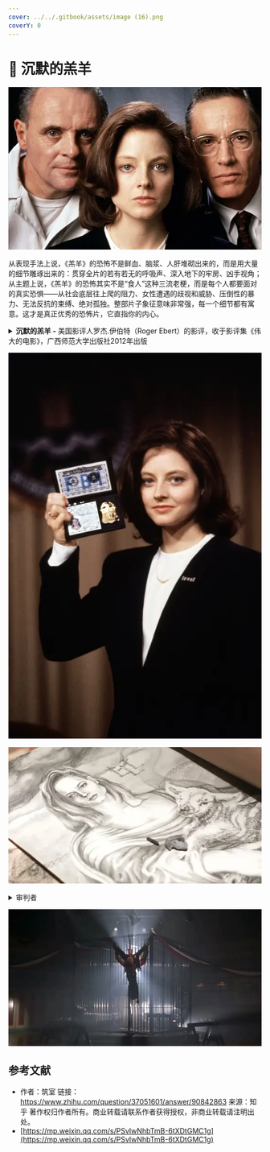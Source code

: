 ```yaml
---
cover: ../../.gitbook/assets/image (16).png
coverY: 0
---
```


# 🐏 沉默的羔羊

![](<../../.gitbook/assets/image (18) (1).png>)

从表现手法上说，《羔羊》的恐怖不是鲜血、脑浆、人肝堆砌出来的，而是用大量的细节雕琢出来的：贯穿全片的若有若无的呼吸声、深入地下的牢房、凶手视角；从主题上说，《羔羊》的恐怖其实不是“食人”这种三流老梗，而是每个人都要面对的真实恐惧——从社会底层往上爬的阻力、女性遭遇的歧视和威胁、压倒性的暴力、无法反抗的束缚、绝对孤独。整部片子象征意味非常强，每一个细节都有寓意。这才是真正优秀的恐怖片，它直指你的内心。

<details>

<summary><strong>沉默的羔羊 -</strong> 美国影评人罗杰.伊伯特（Roger Ebert）的影评，收于影评集《伟大的电影》，广西师范大学出版社2012年出版</summary>

《沉默的羔羊》与续作《汉尼拔》之间有一个根本性的区别，那就是前者不仅恐怖，而且引人入胜，令人心悸，而后者只是令人心悸而已。一部以食人魔开场的猎奇片并不稀奇，《沉默的羔羊》的秘密就在于它没有以食人魔开场，而是通过一个年轻女人的视线和思考逐渐接近食人魔。《沉默的羔羊》的主人公是朱迪·福斯特扮演的美国联邦调查局特工克拉丽丝·史达林，整个故事一直跟随她展开，中间没有硬性的切换。潜藏在故事中心的则是汉尼拔·柯莱特博士，这个人物虽然凶残狠毒，却仍能引起我们的好感，我们对他有好感是因为他喜欢克拉丽丝，并且帮助了她。[安东尼·霍普金斯](https://www.zhihu.com/search?q=%E5%AE%89%E4%B8%9C%E5%B0%BC%C2%B7%E9%9C%8D%E6%99%AE%E9%87%91%E6%96%AF\&search\_source=Entity\&hybrid\_search\_source=Entity\&hybrid\_search\_extra=%7B%22sourceType%22%3A%22answer%22%2C%22sourceId%22%3A90842863%7D)扮演的莱克特只是陪衬，站在舞台中央的则是克拉丽丝。\
\
只要恐怖片还有市场，乔纳森·戴米（Jonathan Demme）这部作品大概就会继续受到追捧。正如《[诺斯费拉图](https://www.zhihu.com/search?q=%E8%AF%BA%E6%96%AF%E8%B4%B9%E6%8B%89%E5%9B%BE\&search\_source=Entity\&hybrid\_search\_source=Entity\&hybrid\_search\_extra=%7B%22sourceType%22%3A%22answer%22%2C%22sourceId%22%3A90842863%7D)》、《惊魂记》、《月光光心慌慌》一样，《沉默的羔羊》证明了优秀的惊悚片不会过时。恐惧是一种普遍情感，不受时间限制。然而，《沉默的羔羊》不仅仅是一出惊悚戏，它表现的是电影史上最令人难忘的两个角色——克拉丽丝和汉尼拔，以及他们之间剑拔弩张的奇特关系。\
\
克拉丽丝与莱克特之间的共同之处太多了。他们都被他们所向往的世界所摒弃——莱克特作为一个连续杀人兼食人魔被人类所摒弃，而克拉丽丝作为一个女人被警界所摒弃。两人都被无力感所折磨——莱克特感到无力是因为他被关在一所最高级别的监狱里，转移时还要像《金刚》中的大猩猩一样被五花大绑、戴上口罩，而克拉丽丝感到无力是因为她陷在一群男人的包围之中，不但处处矮他们一截，更要时时忍受他们猥亵的视线。两人都善于通过说服他人为自己解决困难——莱克特一番挑唆便使讨厌的狱友咬舌自尽，而克拉丽丝说服莱克特帮他追查连续杀人狂魔“[野牛比尔](https://www.zhihu.com/search?q=%E9%87%8E%E7%89%9B%E6%AF%94%E5%B0%94\&search\_source=Entity\&hybrid\_search\_source=Entity\&hybrid\_search\_extra=%7B%22sourceType%22%3A%22answer%22%2C%22sourceId%22%3A90842863%7D)”。此外，两人都背负着相似的童年创伤。克拉丽丝是个没人疼爱的孤儿，年幼时便失去了父母，被送到亲戚家寄养；莱克特得知[克拉丽斯](https://www.zhihu.com/search?q=%E5%85%8B%E6%8B%89%E4%B8%BD%E6%96%AF\&search\_source=Entity\&hybrid\_search\_source=Entity\&hybrid\_search\_extra=%7B%22sourceType%22%3A%22answer%22%2C%22sourceId%22%3A90842863%7D)的悲惨经历后深受触动，因为他自己小时候也受到虐待。（在DVD评论轨中，戴米表示他应该更加强调莱克特的背景）\
\
影片的视觉设计中存在几个固定的模式，与上面提到的几个平行主题形成照应。注意[史达林](https://www.zhihu.com/search?q=%E5%8F%B2%E8%BE%BE%E6%9E%97\&search\_source=Entity\&hybrid\_search\_source=Entity\&hybrid\_search\_extra=%7B%22sourceType%22%3A%22answer%22%2C%22sourceId%22%3A90842863%7D)接近囚室中的莱克特和地下室的野牛比尔时都要爬下一层层楼梯，穿过一重重大门，这象征着莱克特和野牛比尔都身处地狱。注意影片的画面仿佛始终在看着克拉丽丝，这是因为摄影机在模仿她周围的男人们审视的目光；而当她进入危险的场所时，摄影机往往在场所内部等着她，而不是跟在她身后。注意影片对红色、白色与蓝色的反复使用：联邦调查局里多处出现这三种颜色，仓库里的汽车上盖着红白相间的旗子，比尔的巢穴里也散落着同样颜色的旗子，就连影片结尾处的毕业蛋糕也是红白蓝三色的（蛋糕上做成美国鹰型的糖霜让人想起莱克特将一个保安钉在囚室墙上的画面，保安手臂张开的可怕造型正如老鹰展翅）。\
\
影片的声轨同样自始至终与主题相呼应。片中不时响起呼吸声，例如验尸官从比尔的第一个受害者的喉咙里取出舞毒蛾茧的时候：关键情节往往伴有仿佛来自地下的隆隆声和遥远的哭嚎声，低得几不可闻；有时还有心脏监护器的声音。霍华德·肖（Howard Shore）创作的音乐沉重而哀伤，具有葬礼的氛围。有时影片的声轨有意制造恐怖感，例如克拉丽丝身处比尔的地下室时，她惊恐的喘息声、比尔粗重的呼吸声和被比尔囚禁的姑娘的尖叫声混合在一起，随后又加入了小狗的狂吠，那刺耳的犬吠声所产生的心理效果比其他任何声音都要深刻。接着又响起了那副绿色夜视镜的电流声，比尔带上夜视镜就能在黑暗中看见克拉丽丝。\
\
朱迪·福斯特和安东尼·霍普金斯凭借本片崭获奥斯卡最佳男女主角奖。此外，《沉默的羔羊》还夺得了当届最佳电影奖，导演德米获得最佳导演奖，编剧泰德·塔里获得最佳改编剧本奖，影片另外获最佳剪辑和最佳音效奖两项提名。这部早在颁奖仪式之前十三个月发行的影片不但没有被学院奖遗忘还拔得头筹，实属难得。要知道，奥斯卡通常只选仍在影院或电视上放映的影片。然而，《沉默的羔羊》显然是一部独一无二的电影，令奥斯卡无法忽视。\
\
尽管霍普金斯的正面戏份远远少于福特斯，但他的表演却给观众带来了不可磨灭的印象。他的出场镜头便令人难以忘怀：克拉丽丝走下一层层楼梯、穿过一重重吱呀作响的大门小门，终于见到了囚室里的莱克特。此时，摄影机展示了他的视角。他是如此的……平静。莱克特身着连裤囚服，站得笔挺，看起来不像真人，倒像一座蜡像。克拉丽丝第二次到访时，他笔挺的身体先是微微一缩，然后才张开了嘴。这个动作让我联想到一条眼镜蛇。霍普斯金本人在评论轨中透露，他对莱克特性格的诠释受到《2011：太空漫游》中哈尔9000的启发：他是一部冷静客观而又聪明绝顶的机器，精于逻辑运算，感情方面则是一片空白。\
\
福斯特演绎的克拉丽丝不仅是个孤儿，还是一个来自偏远地区的弱势女子，全靠拼命工作才爬到了如今的位置。她尽力装出一幅充满自信的样子，实际上却极其自卑。她注意到比尔的受害者之一涂着指甲油，便猜测这个姑娘是“城里人”，而只有不是“城里人”的人才会使用这个字眼。她最勇敢的一刻或许是在殡仪馆将那群冒渎死者的警官赶出房间的时候（“你们给我听好了！”）。\
\
《沉默的羔羊》大受欢迎的一个重要原因是观众们喜欢[汉尼拔·莱克特](https://www.zhihu.com/search?q=%E6%B1%89%E5%B0%BC%E6%8B%94%C2%B7%E8%8E%B1%E5%85%8B%E7%89%B9\&search\_source=Entity\&hybrid\_search\_source=Entity\&hybrid\_search\_extra=%7B%22sourceType%22%3A%22answer%22%2C%22sourceId%22%3A90842863%7D)，这一方面是因为莱克特喜欢史达林，我们感到他不会伤害她；另一方面是因为他帮助史达林追捕野牛比尔，并帮助她救出了被囚禁的少女。此外，观众对莱克特的喜爱也要归功于霍普斯金那低调而又高明的演技，这个角色被他饰演的睿智过人、个性十足。他或许有食人的癖好，但仍然不失为一位值得邀请的晚宴嘉宾（只要主菜不是你）。他幽默风趣，爱憎分明，而且是片中最聪明的人。\
\
莱克特这个角色完全可以和诺斯费拉图、弗兰克坦斯、大猩猩金刚以及诺曼·贝茨（[希区柯克](https://www.zhihu.com/search?q=%E5%B8%8C%E5%8C%BA%E6%9F%AF%E5%85%8B\&search\_source=Entity\&hybrid\_search\_source=Entity\&hybrid\_search\_extra=%7B%22sourceType%22%3A%22answer%22%2C%22sourceId%22%3A90842863%7D)《惊魂记》）等经典恐怖形象相提并论。这些银幕上的怪物具有两大共同点：第一，他们都是依照自己的本能行事，第二，他们得不到理解。从传统的道德观的角度来看，这些怪物所做的一切谈不上“邪恶”，因为他们根本没有道德观念。他们命中注定要做他们所做的事，除此之外别无选择；在有选择的情况下，他们往往尽力去做正确的事（诺斯费拉图是一个例外，因为他从来就没有选择）。金刚想救[费蕾](https://www.zhihu.com/search?q=%E8%B4%B9%E8%95%BE\&search\_source=Entity\&hybrid\_search\_source=Entity\&hybrid\_search\_extra=%7B%22sourceType%22%3A%22answer%22%2C%22sourceId%22%3A90842863%7D)，诺曼·贝茨想和客人愉快地拉拉家常、想听妈妈的话，而莱克特博士帮助了克拉丽丝，因为她没有侮辱他的智商，并且唤起了他的同情。\
\
尽管“沉默的羔羊”具有以上种种优点，但要保证在电影史上长期占据一席之地，影片本身还得足够恐怖。《沉默的羔羊》的恐怖首先来自汉尼拔·莱克特初次登场的场景及登场前的铺垫，其次是来自验尸官发现尸体喉咙里的虫茧并将其取出的画面，第三是大批警察等待电梯从顶楼降下的那一幕，第四是警察在卡吕美特市扑了个空的情景与克拉丽丝在俄亥俄州的[贝尔福迪尔](https://www.zhihu.com/search?q=%E8%B4%9D%E5%B0%94%E7%A6%8F%E8%BF%AA%E5%B0%94\&search\_source=Entity\&hybrid\_search\_source=Entity\&hybrid\_search\_extra=%7B%22sourceType%22%3A%22answer%22%2C%22sourceId%22%3A90842863%7D)进入野牛比尔真正的巢穴；第五是接下来发生在野牛比尔房内的片段，在这一幕中泰勒·勒文成功地塑造了一个令人厌恶无比的疯子（注意史达林先估量一下他的体格并迅速判断局面，随即才大喊“不许动”，时间把握的恰到好处）。我们感到恐惧不仅是因为影片对情节和画面的处理极其高明，更是因为我们喜欢克拉丽丝，不由自主地替她担心。而莱克特也是如此。

</details>

![](<../../.gitbook/assets/image (13) (1) (1).png>)

![](<../../.gitbook/assets/image (17).png>)

<details>

<summary>审判者</summary>

这部片子虽然评分一直很高，但是我从来没有看过。\


&#x20;

昨晚作死看完了，大半夜的，凉风吹进来，仿佛拔叔站在背后笑得阴森。

&#x20;

这部电影的恐怖之处不在于吃人或剥皮元素，而在于其对人性的了解到了令人发指的地步。

&#x20;

**人性是什么？就是汉尼拔所说的“贪图”。**

&#x20;

深入到人性层面来看，人性本身有着欲望，这欲望无所谓好坏，它只是支配肉体行为的源动力，而好坏之分是人为定义的。普通人对行为好坏的理解和分野让他们无法理解汉尼拔这样的人，但汉尼拔却能轻而易举地洞彻人心，因为他习惯于看到事物的本质而不是首先对它做出社会性判断，这种直截了当的观察和思维，来自于拔叔对人性之恶的坚信和研究——毕竟，他是Dr.。

&#x20;

在他眼里，没有好坏，只有“贪图”。

&#x20;

在“贪图”的驱使下，一切的行为都是可以被解释的。

&#x20;

所以水牛比尔剥皮的行为很容易被看穿动机，由于幼时树立起对性别的变态崇敬，所以他渴望变成女人——这不是由于他真的是个“女人”，而是他以为自己是个女人——拔叔一语中的。

&#x20;

水牛比尔贪图的，不是人皮，不是女性性别，而是性别背后带来的掌控感和权力欲——是他对自己人生的转变和控制。

&#x20;

警长、医生贪图的，是简单的名利，是一种征服穷凶极恶罪犯所带来的自我认同感，全然出于人性中的自私之面。身为医生的拔叔怎么可能看不清他们扭曲又卑微的欲望。

&#x20;

拔叔的欲望，他的贪图，就是对人心人性一遍遍的印证和失望，他从中获得快感。正如警长所说，他捉弄人是在“自娱”。这种这种娱乐心理的背后，是对自己无所不能、掌控一切“全知全能感”的投射——**他以为自己就是审判者，除了上帝之外的审判者。**

&#x20;

![图片](https://mmbiz.qpic.cn/mmbiz\_jpg/NaxFDQqEmF0mGDCN2ib9ibYibbQDXJru6DOjF7qdhTn9AjVicur6T0dibPFCZXiaickmQlh85LS6Wpq0tY4d7u0LC4Nfw/640?wx\_fmt=jpeg\&wxfrom=5\&wx\_lazy=1\&wx\_co=1)

\


那么，女主在贪图些什么？

&#x20;

我个人认为，女主所贪图的，正是拔叔愿意“帮助”她的原因——正如一个医生试验数百次后见到难得的好苗子，看似沉静却早已熊熊燃烧、抑制不住喷薄而出的欲望冒出头来。

&#x20;

他试验过很多人，比如那个在车库里的头颅，他已经很久没有见到合适的试验品——让他对卑微可怜的人性之恶存有一丝丝希望。

&#x20;

他对人性之恶的笃定让他习惯于把女主逃离牧场的行为背后有着悲惨的原因，比如被强奸，但女主的理由是“救出沉默的羔羊”。

&#x20;

这出自于对他人生命的珍惜，并非是自己的利益——虽然在一定程度上，也是女主为了救赎自己“脆弱感”的一种投射罢了。不同的是，别人的救赎只投射在自己身上，其行为的直接受益者是自己，女主行为的直接受益者，是他人。

&#x20;

或许是这种微弱的“人性之光”，让拔叔决定把女主作为“试验品”。

&#x20;

我不认为拔叔是在帮女主，他前期的试探和揣测只是为了取乐，直到他听到女主说出“沉默羔羊”的故事后，才决定再次对人性进行验证。而这种所谓的帮助，是建立在试验的基础上的，验证人性是他的贪图，人性露出他所预判的罪恶时刻取悦了他。他对女主的情绪是好奇、试探和期待，并非出自所谓的爱情。

&#x20;

这种验证，是他行使“审判权”的一个证明。

&#x20;

这种审判权，就是汉尼拔吃人的原因。正如他所说的，杀人不是为了杀人，而是杀人背后的东西让他着迷，**他吃人是为了一再体会凌驾于人类之上的优越感，享受自己所拥有的审判权。**在他眼中，只有他自己是上帝，是高出人类等级的“另一个物种”，所以他要吃比自己等级低的物种，即人类。

&#x20;

在他的逻辑里，只有他是审判者，而其他人都只是物品。就像在水牛比尔的眼中，胖胖的女性只是用来剥皮的工具，他不凌虐女性只是因为他意不在此，他只要女性的皮以达成他“transform”（转变）的目的。

&#x20;

另外，我认为这也是一种**投射**，为了证明他相较于其他人类的优越地位，为了享受摧毁人心的快感，为了“彻底地”消灭人性之恶，他一定程度上把毁灭的欲望投射到了吃人上。

&#x20;

![图片](https://mmbiz.qpic.cn/mmbiz\_jpg/NaxFDQqEmF0mGDCN2ib9ibYibbQDXJru6DOjF7qdhTn9AjVicur6T0dibPFCZXiaickmQlh85LS6Wpq0tY4d7u0LC4Nfw/640?wx\_fmt=jpeg\&wxfrom=5\&wx\_lazy=1\&wx\_co=1)

\


他之所以没有吃女主，是因为他在经过测验且听过“沉默羔羊”的故事后，对女主说“谢谢”，一定程度上认同了女主是他的同类——他们在用不同的方式救赎人类这种低等动物。

&#x20;

**女主的行为是天使的拯救，汉尼拔自己则是撒旦的拯救。**一个救人于苦难，另一个则结束他们的生命，结束他们罪恶而苦难的一生。在此层面上，汉尼拔授予了女主“审判权”，让她去拯救凯瑟琳，以完成“天使的救赎”。

&#x20;

所以他才说“你有抓住他的能力”。这种能力不是体力或脑力，而是更深一层的高级物种对低级物种的审判权。从这个角度来讲，汉尼拔这个角色被塑造成既无善恶之分、也无高低之别的审判者角色。

&#x20;

小说作者大概是对人类意见很大，他写的结局里还让女主和拔叔浪迹天涯，说明他完全认同所谓的人性本恶，可以说是狠狠地黑了一把人类。

&#x20;

而且，拔叔没有把水牛比尔看作自己的同类，而是把女主高看一等，也证明拔叔并非简单的变态可以形容，他是复杂的、理性的、精明的、价值观自成一套的生物，他的逻辑思维不能用普通的模型来分析，因为他本来就不以“人”自视，也不属于人类行为的范畴内。

&#x20;

![图片](https://mmbiz.qpic.cn/mmbiz\_jpg/NaxFDQqEmF0mGDCN2ib9ibYibbQDXJru6DOjF7qdhTn9AjVicur6T0dibPFCZXiaickmQlh85LS6Wpq0tY4d7u0LC4Nfw/640?wx\_fmt=jpeg\&wxfrom=5\&wx\_lazy=1\&wx\_co=1)

\


说回电影的隐喻。这部电影中有太多经典的隐喻，比如沉默的羔羊和拯救者，又比如基督教中旧约新约的暗示。

&#x20;

**沉默的羔羊，一方面指软弱无力的受害者，一方面指容易受到影响、无力自保的童年。**在心理学上，童年对人类的影响一向很大，这时被抑制和剥夺的欲望会在成长后慢慢暴露出来。而小说中汉尼拔吃人也是因为他幼时目击妹妹被杀和烹吃，甚至他自己也加入了这一行列；女主童年时父亲的死亡和沉默的羔羊让她感受到自己无力拯救他人的挫败感，所以在睡梦中，羊羔一直在“尖叫”；而水牛比尔是因为被母亲虐待，让他将女性性别和控制力联系起来，故而才想要变成女性，重拾掌控权。

&#x20;

**上文提到的“贪图”，其实是人类通过一系列行为对创伤的弥补。**

&#x20;

**失去了什么，总会以各种方式被讨要回来。正如总要做点什么，才能让心中的羔羊不再嚎叫。**

&#x20;

女主和拔叔最终都得到了一定程度上的弥补，女主开枪射杀了水牛比尔，拔叔吃人并完成了自己的实验。

&#x20;

**那么基督教新旧约的隐喻又体现在哪里？体现在审判者（拯救者）的态度上。**旧约中对于羔羊十分漠视，违背规则要被杀掉，正如女主抱着的羔羊最终不得善终，也像拔叔对“非我族类”的态度——虽远必诛；而新约则是拯救、怜悯的态度，耶稣负了十字架受苦也要拯救人类，即使他们是愚蠢的、懦弱的、卑微的，正如女主想要拯救凯瑟琳一般。拔叔属于旧约的审判者，而女主是新约的代表。圣经沿承交接的转变，很值得玩味。

&#x20;

![图片](https://mmbiz.qpic.cn/mmbiz\_jpg/NaxFDQqEmF0mGDCN2ib9ibYibbQDXJru6DOjF7qdhTn9AjVicur6T0dibPFCZXiaickmQlh85LS6Wpq0tY4d7u0LC4Nfw/640?wx\_fmt=jpeg\&wxfrom=5\&wx\_lazy=1\&wx\_co=1)

\


最后简单提一下影片中很清晰的性别歧视、力量对比和政权黑暗，不仅是女性，也是人类被物化。这些都很清晰，不必赘述。

&#x20;

说到这，这部片子的总结差不多该画个句号，不过，如果跳出影片设立的价值观来看，无论是汉尼拔，还是女主，或是所谓自诩正义的人物，都深深地执迷于自己的逻辑和价值观，汉尼拔尤甚。在没有共同意志的世界里，像汉尼拔或水牛比尔这样的人，智商行动力爆表，很容易对无辜的羔羊造成伤害。所以人类社会的趋同性在自然排斥这样的基因，也是人类种群的自净能力所在。

&#x20;

虽然我对拔叔这类可爱又迷人的反派角色很感兴趣，但出于基础的良知和道德，这样的角色势必不能登上大雅之堂——所以你看，就连《三块广告牌》这样的电影都拿不了小金人了，拔叔这样的角色，似乎也只能活在那个时代了。

\


![图片](https://mmbiz.qpic.cn/mmbiz\_png/NaxFDQqEmF0mGDCN2ib9ibYibbQDXJru6DOWqgEsAK5phvyNxgP8T4ibUyFL4xSxjC4YNbxjtoWbMzGmJAicMOYbZFQ/640?wx\_fmt=gif\&wxfrom=5\&wx\_lazy=1\&wx\_co=1)

\


《沉默的羔羊》可谓是犯罪心理学的经典影片，而其中所体现出的复杂人性和细节暗喻正是其优秀的原因之一。当然，灯光、表演和长镜头、景别的运用也非常出神入化。

\


但是从我个人情感来讲，我不是很喜欢看这类关于心理学的电影，它们总是让我对人性更失望。

\


因为最后赢的人并不是女主，也不是人性，而是另一种复杂价值观和批判方式的延续——拔叔逃脱。

\


这种具有复杂意味的结局，非常微妙。

</details>

![](<../../.gitbook/assets/image (2) (1).png>)

## 参考文献

* 作者：筑室 链接：https://www.zhihu.com/question/37051601/answer/90842863 来源：知乎 著作权归作者所有。商业转载请联系作者获得授权，非商业转载请注明出处。
* [https://mp.weixin.qq.com/s/PSvIwNhbTmB-6tXDtGMC1g](https://mp.weixin.qq.com/s/PSvIwNhbTmB-6tXDtGMC1g)
